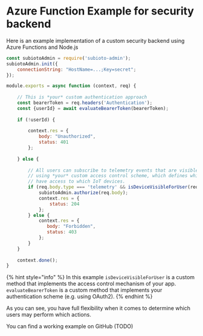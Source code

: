 # Azure Function Example for security backend

Here is an example implementation of a custom security backend using Azure Functions and Node.js

```javascript
const subiotoAdmin = require('subioto-admin');
subiotoAdmin.init({
    connectionString: "HostName=...;Key=secret";
});

module.exports = async function (context, req) {
    
    // This is *your* custom authentication approach
    const bearerToken = req.headers('Authentication');    
    const {userId} = await evaluateBearerToken(bearerToken);
    
    if (!userId) {
    
        context.res = {
            body: "Unauthorized",
            status: 401
        };
        
    } else {
        
        // All users can subscribe to telemetry events that are visible for them
        // using *your* custom access control scheme, which defines which users 
        // have access to which IoT devices.
        if (req.body.type === 'telemetry' && isDeviceVisibleForUser(req.body.device, userId)) {
            subiotoAdmin.authorize(req.body);
            context.res = {
                status: 204
            };
        } else {
            context.res = {
               body: "Forbidden",
               status: 403
            };
        }
    }
    
    context.done();    
}
```

{% hint style="info" %}
In this example `isDeviceVisibleForUser` is a custom method that implements the access control mechanism of your app. `evaluateBearerToken` is a custom method that implements your authentication scheme \(e.g. using OAuth2\).
{% endhint %}

As you can see, you have full flexibility when it comes to determine which users may perform which actions.

You can find a working example on GitHub \(TODO\)

